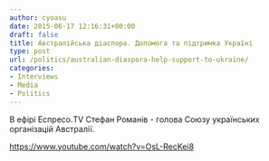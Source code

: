 ```yaml
---
author: cyoasu
date: 2015-06-17 12:16:31+00:00
draft: false
title: Австралійська діаспора. Допомога та підтримка Україні
type: post
url: /politics/australian-diaspora-help-support-to-ukraine/
categories:
- Interviews
- Media
- Politics
---
```


В ефірі Еспресо.TV Стефан Романів - голова Союзу українських організацій Австралії.

https://www.youtube.com/watch?v=OsL-RecKei8
